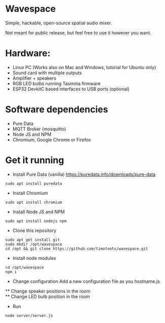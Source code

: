 # Wavespace

Simple, hackable, open-source spatial audio mixer.  

Not meant for public release, but feel free to use it however you want.  

# Hardware:

* Linux PC (Works also on Mac and Windows, tutorial for Ubuntu only)
* Sound card with multiple outputs
* Amplifier + speakers
* RGB LED bulbs running Tasmota firmware
* ESP32 DevkitC based interfaces to USB ports (optional)

# Software dependencies

* Pure Data  
* MQTT Broker (mosquitto)
* Node JS and NPM
* Chromium, Google Chrome or Firefox  

# Get it running

* Install Pure Data (vanilla)
https://puredata.info/downloads/pure-data
```
sudo apt install puredata
```

* Install Chromium
```
sudo apt install chromium
```

* Install Node JS and NPM
```
sudo apt install nodejs npm
```

* Clone this repository
```
sudo apt get install git
sudo mkdir /opt/wavespace
cd /opt && git clone https://github.com/timotoots/wavespace.git
```

* Install node modules
```
cd /opt/wavespace
npm i
```

* Change configuration
Add a new configuration file as you hostname.js 

** Change speaker positions in the room  
** Change LED bulb position in the room

* Run 
```
node server/server.js
```
